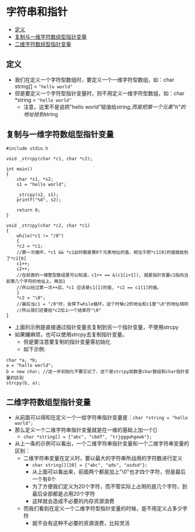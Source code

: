 # 字符串和指针

* [定义](#定义)
* [复制与一维字符数组型指针变量](#复制与一维字符数组型指针变量)
* [二维字符数组型指针变量](#二维字符数组型指针变量)

## 定义
* 我们在定义一个字符型数组时，要定义一个一维字符型数组，如：char string[] = `"hello world"`
* 但是要定义一个字符型指针变量时，则不用定义一维字符型数组，如：char *string = `"hello world"`
  * 注意，这里不是说把"hello world"赋值给*string,而是把第一个元素"h"的地址给到*string

## 复制与一维字符数组型指针变量
```
#include stdio.h

void _strcpy(char *c1, char *c2);

int main()
{
	char *s1, *s2;
	s1 = "hello world";

	_strcpy(s2, s1);
	printf("%d", s2);

	return 0;
}

void _strcpy(char *c2, char *c1)
{
	while(*c1 != "/0")
	{
	*c2 = *c1; 
	//第一次循环，*c1 && *c2此时都是第0个元素地址的值，相当于把*c1[0]的值赋给到了*c2[0]
	c1++;
	c2++;
	//在前面的一维整型数组里可以知道，c1++ == &(c1[i+1]), 就是指针变量c1指向当前第几个字符的地址上，再加1
	//所以经过第一次++后，*c1 应该是c1[1]的值, *c2 == c1[1]的值。
	}
	*c2 = "\0"; 
	//最后当c1 = "/0"时，会停下while循环，这个时候c2的地址和c1里"\0"的地址相同
	//所以我们还要给*c2加上一个结束符"\0"
}
```

* 上面的示例是直接通过指针变量去复制到另一个指针变量，不使用strcpy
* 如果嫌麻烦，也可以使用strcpy去复制指针变量。
  * 但是要注意要复制的指针变量需初始化
  * 如下示例:

```
char *a, *b;
a = "hallo world";
b = new char; //这一步初始化不要忘记了，这个是strcpy函数里char数组和char指针变量的区别
strcpy(b, a);
```

## 二维字符数组型指针变量

* 从前面可以得知在定义一个一给字符串指针变量是：`char *string = "hallo world";`
* 那么定义一个二维字符串指针变量就是在一维的基础上加一个[]
  * `char *string[] = {"abc", "cbdf", "trjgggwhgewb"};`
* 从上一条的示例可以看出，一个二维字符串指针变量和一个二维字符串变量的区别：
  * 二维字符串变量在定义时，要以最大的字符串所战用的字符数进行定义
    * `char string[][20] = {"abc", "ads", "asdsd"};`
    * 从上面可以看出来，前面两个都是加上"\0"也才四个字符，但是最后一个有6个
	* 为了方便我们定义为20个字符，而不管实际上占用的是几个字符，到最后全部都是占用20个字符
	* 这样就会造成不必要的内存资源浪费
  * 而我们看到在定义一个二维字符型指针变量的时候，是不用定义占多少字符
    * 就不会有这种不必要的资源浪费，比较灵活
